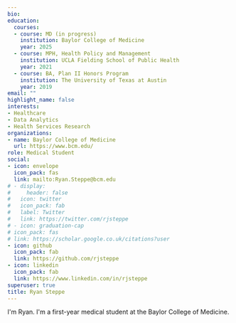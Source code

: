 ```yaml
---
bio: 
education:
  courses:
  - course: MD (in progress)
    institution: Baylor College of Medicine
    year: 2025
  - course: MPH, Health Policy and Management
    institution: UCLA Fielding School of Public Health
    year: 2021
  - course: BA, Plan II Honors Program
    institution: The University of Texas at Austin
    year: 2019
email: ""
highlight_name: false
interests:
- Healthcare
- Data Analytics
- Health Services Research
organizations:
- name: Baylor College of Medicine
  url: https://www.bcm.edu/
role: Medical Student
social:
- icon: envelope
  icon_pack: fas
  link: mailto:Ryan.Steppe@bcm.edu
# - display:
#     header: false
#   icon: twitter
#   icon_pack: fab
#   label: Twitter
#   link: https://twitter.com/rjsteppe
# - icon: graduation-cap
# icon_pack: fas
# link: https://scholar.google.co.uk/citations?user
- icon: github
  icon_pack: fab
  link: https://github.com/rjsteppe
- icon: linkedin
  icon_pack: fab
  link: https://www.linkedin.com/in/rjsteppe
superuser: true
title: Ryan Steppe
---
```


I'm Ryan. I'm a first-year medical student at the Baylor College of Medicine.

<!-- {{< icon name="download" pack="fas" >}} Download my {{< staticref "uploads/demo_resume.pdf" "newtab" >}}resume{{< /staticref >}}. -->

